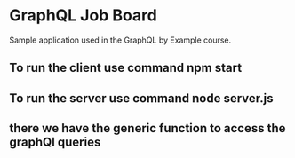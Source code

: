 # GraphQL Job Board

Sample application used in the GraphQL by Example course.

## To run the client use command npm start
## To run the server use command node server.js
## there we have the generic function to access the graphQl queries
